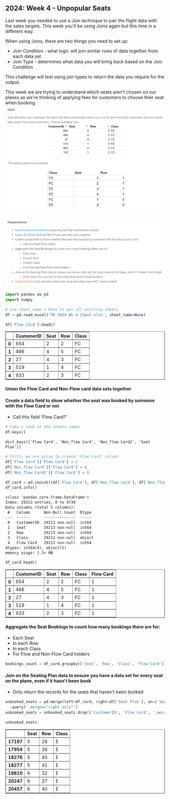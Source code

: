 ## 2024: Week 4 - Unpopular Seats

Last week you needed to use a Join technique to pair the flight data with the sales targets. This week you'll be using Joins again but this time in a different way. 

When using Joins, there are two things you need to set up:

- Join Condition - what logic will join similar rows of data together from each data set
- Join Type - determines what data you will bring back based on the Join Condition
  
This challenge will test using join types to return the data you require for the output.

This week we are trying to understand which seats aren't chosen on our planes as we're thinking of applying fees for customers to choose their seat when booking. 
![image.png](dd9777e3-ed12-44ce-bfec-d8b8250d52d5.png)

![image.png](c157e5f8-2174-46c5-bb85-6c6a61f3852f.png)


```python
import pandas as pd
import numpy
```


```python
# use sheet_name = None to get all existing sheets
df = pd.read_excel('PD 2024 Wk 4 Input.xlsx', sheet_name=None)
```


```python
df['Flow Card'].head()
```




<div>
<style scoped>
    .dataframe tbody tr th:only-of-type {
        vertical-align: middle;
    }

    .dataframe tbody tr th {
        vertical-align: top;
    }

    .dataframe thead th {
        text-align: right;
    }
</style>
<table border="1" class="dataframe">
  <thead>
    <tr style="text-align: right;">
      <th></th>
      <th>CustomerID</th>
      <th>Seat</th>
      <th>Row</th>
      <th>Class</th>
    </tr>
  </thead>
  <tbody>
    <tr>
      <th>0</th>
      <td>654</td>
      <td>2</td>
      <td>2</td>
      <td>FC</td>
    </tr>
    <tr>
      <th>1</th>
      <td>466</td>
      <td>4</td>
      <td>5</td>
      <td>FC</td>
    </tr>
    <tr>
      <th>2</th>
      <td>27</td>
      <td>4</td>
      <td>3</td>
      <td>FC</td>
    </tr>
    <tr>
      <th>3</th>
      <td>519</td>
      <td>1</td>
      <td>4</td>
      <td>FC</td>
    </tr>
    <tr>
      <th>4</th>
      <td>933</td>
      <td>2</td>
      <td>3</td>
      <td>FC</td>
    </tr>
  </tbody>
</table>
</div>



#### Union the Flow Card and Non-Flow card data sets together
#### Create a data field to show whether the seat was booked by someone with the Flow Card or not
- Call this field 'Flow Card?'


```python
# take a look at the sheets names
df.keys()
```




    dict_keys(['Flow Card', 'Non_flow Card', 'Non_flow Card2', 'Seat Plan'])




```python
# First, we are going to create 'Flow Card' column
df['Flow Card']['Flow Card'] = 1
df['Non_flow Card']['Flow Card'] = 0
df['Non_flow Card2']['Flow Card'] = 0
```


```python
df_card = pd.concat((df['Flow Card'], df['Non_flow Card'], df['Non_flow Card2']), axis=0)
df_card.info()
```

    <class 'pandas.core.frame.DataFrame'>
    Index: 29213 entries, 0 to 9739
    Data columns (total 5 columns):
     #   Column      Non-Null Count  Dtype 
    ---  ------      --------------  ----- 
     0   CustomerID  29213 non-null  int64 
     1   Seat        29213 non-null  int64 
     2   Row         29213 non-null  int64 
     3   Class       29213 non-null  object
     4   Flow Card   29213 non-null  int64 
    dtypes: int64(4), object(1)
    memory usage: 1.3+ MB
    


```python
df_card.head()
```




<div>
<style scoped>
    .dataframe tbody tr th:only-of-type {
        vertical-align: middle;
    }

    .dataframe tbody tr th {
        vertical-align: top;
    }

    .dataframe thead th {
        text-align: right;
    }
</style>
<table border="1" class="dataframe">
  <thead>
    <tr style="text-align: right;">
      <th></th>
      <th>CustomerID</th>
      <th>Seat</th>
      <th>Row</th>
      <th>Class</th>
      <th>Flow Card</th>
    </tr>
  </thead>
  <tbody>
    <tr>
      <th>0</th>
      <td>654</td>
      <td>2</td>
      <td>2</td>
      <td>FC</td>
      <td>1</td>
    </tr>
    <tr>
      <th>1</th>
      <td>466</td>
      <td>4</td>
      <td>5</td>
      <td>FC</td>
      <td>1</td>
    </tr>
    <tr>
      <th>2</th>
      <td>27</td>
      <td>4</td>
      <td>3</td>
      <td>FC</td>
      <td>1</td>
    </tr>
    <tr>
      <th>3</th>
      <td>519</td>
      <td>1</td>
      <td>4</td>
      <td>FC</td>
      <td>1</td>
    </tr>
    <tr>
      <th>4</th>
      <td>933</td>
      <td>2</td>
      <td>3</td>
      <td>FC</td>
      <td>1</td>
    </tr>
  </tbody>
</table>
</div>



#### Aggregate the Seat Bookings to count how many bookings there are for:
- Each Seat
- In each Row
- In each Class
- For Flow and Non-Flow Card holders


```python
bookings_count = df_card.groupby(['Seat', 'Row', 'Class', 'Flow Card']).count().reset_index()
```

#### Join on the Seating Plan data to ensure you have a data set for every seat on the plane, even if it hasn't been book
- Only return the records for the seats that haven't been booked


```python
unbooked_seats = pd.merge(left=df_card, right=df['Seat Plan'], on=['Seat', 'Row', 'Class'], how='outer', indicator=True)\
  .query('_merge=="right_only"')
unbooked_seats = unbooked_seats.drop(['CustomerID', 'Flow Card', '_merge'], axis=1)
```


```python
unbooked_seats
```




<div>
<style scoped>
    .dataframe tbody tr th:only-of-type {
        vertical-align: middle;
    }

    .dataframe tbody tr th {
        vertical-align: top;
    }

    .dataframe thead th {
        text-align: right;
    }
</style>
<table border="1" class="dataframe">
  <thead>
    <tr style="text-align: right;">
      <th></th>
      <th>Seat</th>
      <th>Row</th>
      <th>Class</th>
    </tr>
  </thead>
  <tbody>
    <tr>
      <th>17197</th>
      <td>5</td>
      <td>28</td>
      <td>E</td>
    </tr>
    <tr>
      <th>17954</th>
      <td>5</td>
      <td>36</td>
      <td>E</td>
    </tr>
    <tr>
      <th>18276</th>
      <td>5</td>
      <td>40</td>
      <td>E</td>
    </tr>
    <tr>
      <th>18277</th>
      <td>5</td>
      <td>41</td>
      <td>E</td>
    </tr>
    <tr>
      <th>19810</th>
      <td>6</td>
      <td>32</td>
      <td>E</td>
    </tr>
    <tr>
      <th>20247</th>
      <td>6</td>
      <td>37</td>
      <td>E</td>
    </tr>
    <tr>
      <th>20457</th>
      <td>6</td>
      <td>40</td>
      <td>E</td>
    </tr>
  </tbody>
</table>
</div>


